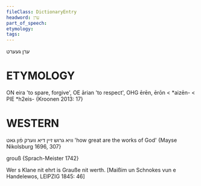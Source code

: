```yaml
---
fileClass: DictionaryEntry
headword: ערן
part_of_speech: 
etymology: 
tags: 
---
```

ערן
געערט

ETYMOLOGY
===========
ON eira 'to spare, forgive', OE ārian 'to respect', OHG ērēn, ērōn < *aizēn- < PIE *h2eis-
{Kroonen 2013: 17}

WESTERN
========

וויא גרוש זיין דיא ווערק פֿון גאט
'how great are the works of God'
{Mayse Nikolsburg 1696, 307}

grouß {Sprach-Meister 1742}

Wer s Klane nit ehrt is Grauße nit werth.
[Maißim un Schnokes vun e Handelewos, LEIPZIG 1845: 46]